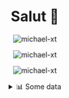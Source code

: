 <h1 align="center">Salut 👋</h1>

<p align="center"> <img src="https://komarev.com/ghpvc/?username=michael-xt" alt="michael-xt" /> 
</p>

<p align="center"><img align="center" src="https://github-readme-stats.vercel.app/api/top-langs/?username=michael-xt&layout=compact&theme=dark&show_icons=true" alt="michael-xt" /></p>
<p align="center"><img align="center" src="https://github-readme-stats.vercel.app/api?username=michael-xt&show_icons=true&theme=dark&show_icons=true" alt="michael-xt" /></p>

<details align="center"><summary>📊 Some data</summary>
<p>

<!--START_SECTION:waka-->
**🐱 My Github Data** 

> 🏆 155 Contributions in the Year 2021
 > 
> 📦 15.4 MB Used in Github's Storage 
 > 
> 🚫 Not Opted to Hire
 > 
> 📜 5 Public Repositories 
 > 
> 🔑 29 Private Repositories  
 > 
**I'm an Early 🐤** 

```text
🌞 Morning    99 commits     ███████░░░░░░░░░░░░░░░░░░   29.91% 
🌆 Daytime    93 commits     ███████░░░░░░░░░░░░░░░░░░   28.1% 
🌃 Evening    135 commits    ██████████░░░░░░░░░░░░░░░   40.79% 
🌙 Night      4 commits      ░░░░░░░░░░░░░░░░░░░░░░░░░   1.21%

```
📅 **I'm Most Productive on Wednesday** 

```text
Monday       35 commits     ██░░░░░░░░░░░░░░░░░░░░░░░   10.57% 
Tuesday      42 commits     ███░░░░░░░░░░░░░░░░░░░░░░   12.69% 
Wednesday    65 commits     █████░░░░░░░░░░░░░░░░░░░░   19.64% 
Thursday     58 commits     ████░░░░░░░░░░░░░░░░░░░░░   17.52% 
Friday       57 commits     ████░░░░░░░░░░░░░░░░░░░░░   17.22% 
Saturday     46 commits     ███░░░░░░░░░░░░░░░░░░░░░░   13.9% 
Sunday       28 commits     ██░░░░░░░░░░░░░░░░░░░░░░░   8.46%

```


📊 **This Week I Spent My Time On** 

```text
🔥 Editors: 
VS Code                  8 hrs 58 mins       █████████████████░░░░░░░░   68.34% 
Visual Studio            4 hrs 9 mins        ████████░░░░░░░░░░░░░░░░░   31.65% 
GoLand                   0 secs              ░░░░░░░░░░░░░░░░░░░░░░░░░   0.01%

💻 Operating System: 
Windows                  13 hrs 8 mins       █████████████████████████   100.0%

```

**I Mostly Code in JavaScript** 

```text
JavaScript               10 repos            ████████░░░░░░░░░░░░░░░░░   33.33% 
Java                     8 repos             ██████░░░░░░░░░░░░░░░░░░░   26.67% 
Vue                      3 repos             ██░░░░░░░░░░░░░░░░░░░░░░░   10.0% 
Lua                      2 repos             █░░░░░░░░░░░░░░░░░░░░░░░░   6.67% 
C#                       2 repos             █░░░░░░░░░░░░░░░░░░░░░░░░   6.67%

```



 Last Updated on 26/07/2021
<!--END_SECTION:waka-->
</p>
